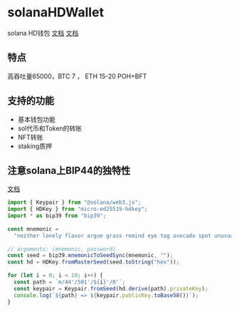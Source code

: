 # solanaHDWallet

solana HD钱包
[文档](https://www.solana-cn.com/SolanaDocumention/core/accounts.html)
[文档](https://solana.com/zh/docs)
## 特点

高吞吐量65000，BTC 7 ， ETH 15-20
POH+BFT

## 支持的功能

* 基本钱包功能
* sol代币和Token的转账
* NFT转账
* staking质押

## 注意solana上BIP44的独特性
[文档](https://solana.com/zh/developers/cookbook/wallets/restore-from-mnemonic)
```typescript
import { Keypair } from "@solana/web3.js";
import { HDKey } from "micro-ed25519-hdkey";
import * as bip39 from "bip39";
 
const mnemonic =
  "neither lonely flavor argue grass remind eye tag avocado spot unusual intact";
 
// arguments: (mnemonic, password)
const seed = bip39.mnemonicToSeedSync(mnemonic, "");
const hd = HDKey.fromMasterSeed(seed.toString("hex"));
 
for (let i = 0; i < 10; i++) {
  const path = `m/44'/501'/${i}'/0'`;
  const keypair = Keypair.fromSeed(hd.derive(path).privateKey);
  console.log(`${path} => ${keypair.publicKey.toBase58()}`);
}
```